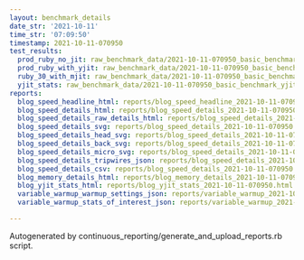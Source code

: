 ```yaml
---
layout: benchmark_details
date_str: '2021-10-11'
time_str: '07:09:50'
timestamp: 2021-10-11-070950
test_results:
  prod_ruby_no_jit: raw_benchmark_data/2021-10-11-070950_basic_benchmark_prod_ruby_no_jit.json
  prod_ruby_with_yjit: raw_benchmark_data/2021-10-11-070950_basic_benchmark_prod_ruby_with_yjit.json
  ruby_30_with_mjit: raw_benchmark_data/2021-10-11-070950_basic_benchmark_ruby_30_with_mjit.json
  yjit_stats: raw_benchmark_data/2021-10-11-070950_basic_benchmark_yjit_stats.json
reports:
  blog_speed_headline_html: reports/blog_speed_headline_2021-10-11-070950.html
  blog_speed_details_html: reports/blog_speed_details_2021-10-11-070950.html
  blog_speed_details_raw_details_html: reports/blog_speed_details_2021-10-11-070950.raw_details.html
  blog_speed_details_svg: reports/blog_speed_details_2021-10-11-070950.svg
  blog_speed_details_head_svg: reports/blog_speed_details_2021-10-11-070950.head.svg
  blog_speed_details_back_svg: reports/blog_speed_details_2021-10-11-070950.back.svg
  blog_speed_details_micro_svg: reports/blog_speed_details_2021-10-11-070950.micro.svg
  blog_speed_details_tripwires_json: reports/blog_speed_details_2021-10-11-070950.tripwires.json
  blog_speed_details_csv: reports/blog_speed_details_2021-10-11-070950.csv
  blog_memory_details_html: reports/blog_memory_details_2021-10-11-070950.html
  blog_yjit_stats_html: reports/blog_yjit_stats_2021-10-11-070950.html
  variable_warmup_warmup_settings_json: reports/variable_warmup_2021-10-11-070950.warmup_settings.json
  variable_warmup_stats_of_interest_json: reports/variable_warmup_2021-10-11-070950.stats_of_interest.json

---
```

Autogenerated by continuous_reporting/generate_and_upload_reports.rb script.
